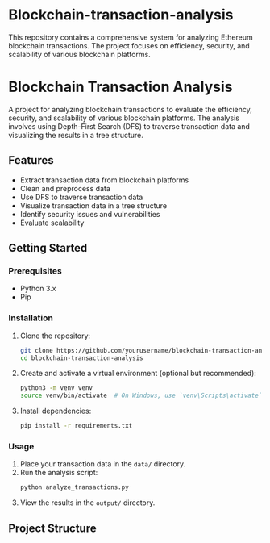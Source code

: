# Blockchain-transaction-analysis
This repository contains a comprehensive system for analyzing Ethereum blockchain transactions. The project focuses on efficiency, security, and scalability of various blockchain platforms. 


# Blockchain Transaction Analysis

A project for analyzing blockchain transactions to evaluate the efficiency, security, and scalability of various blockchain platforms. The analysis involves using Depth-First Search (DFS) to traverse transaction data and visualizing the results in a tree structure.

## Features

- Extract transaction data from blockchain platforms
- Clean and preprocess data
- Use DFS to traverse transaction data
- Visualize transaction data in a tree structure
- Identify security issues and vulnerabilities
- Evaluate scalability

## Getting Started

### Prerequisites

- Python 3.x
- Pip

### Installation

1. Clone the repository:
    ```sh
    git clone https://github.com/yourusername/blockchain-transaction-analysis.git
    cd blockchain-transaction-analysis
    ```

2. Create and activate a virtual environment (optional but recommended):
    ```sh
    python3 -m venv venv
    source venv/bin/activate  # On Windows, use `venv\Scripts\activate`
    ```

3. Install dependencies:
    ```sh
    pip install -r requirements.txt
    ```

### Usage

1. Place your transaction data in the `data/` directory.
2. Run the analysis script:
    ```sh
    python analyze_transactions.py
    ```
3. View the results in the `output/` directory.

## Project Structure


